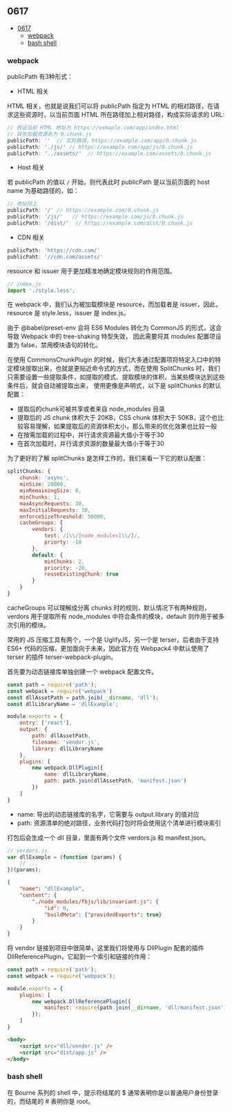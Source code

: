 ## 0617

<!-- TOC -->

- [0617](#0617)
    - [webpack](#webpack)
    - [bash shell](#bash-shell)

<!-- /TOC -->

### webpack

publicPath 有3种形式：   

- HTML 相关   

HTML 相关，也就是说我们可以将 publicPath 指定为 HTML 的相对路径，在请求这些资源时，以当前页面 HTML
所在路径加上相对路径，构成实际请求的 URL:   

```js
// 假设当前 HTML 地址为 https://exmaple.com/app/index.html
// 异步加载资源名为 0.chunk.js
publicPath: ''  // 实际路径，https://example.com/app/0.chunk.js
publicPath: './js/' // https://example.com/app/js/0.chunk.js
publicPath: '../assets/'  // https://example.com/assets/0.chunk.js
```      

- Host 相关

若 publicPath 的值以 `/` 开始，则代表此时 publicPath 是以当前页面的 host name 为基础路径的，如：   

```js
// 地址同上
publicPath: '/' // https://example.com/0.chunk.js
publicPath: '/js/'   // https://example.com/js/0.chunk.js
publicPath: '/dist/'  // https://example.com/dist/0.chunk.js
```     

- CDN 相关     

```js
publicPath: 'https://cdn.com/' 
publicPaht: '//cdn.com/assets/'
```    


resource 和 issuer 用于更加精准地确定模块规则的作用范围。   

```js
// index.js
import './style.less';
```    

在 webpack 中，我们认为被加载模块是 resource，而加载者是 issuer，因此，resource 是 style.less，issuer 是 index.js。    

由于 @babel/preset-env 会将 ES6 Modules 转化为 CommonJS 的形式，这会导致 Webpack 中的 tree-shaking 特型失效，
因此需要将其 modules 配置项设置为 false，禁用模块语句的转化。    

在使用 CommonsChunkPlugin 的时候，我们大多通过配置项将特定入口中的特定模块提取出来，也就是更贴近命令式的方式，而在使用
SplitChunks 时，我们只需要设置一些提取条件，如提取的模式、提取模块的体积，当某些模块达到这些条件后，就会自动被提取出来，
使用更像是声明式，以下是 splitChunks 的默认配置：   

- 提取后的chunk可被共享或者来自 node_modules 目录
- 提取后的 JS chunk 体积大于 20KB，CSS chunk 体积大于 50KB，这个也比较容易理解，如果提取后的资源体积太小，那么带来的优化效果也比较一般
- 在按需加载的过程中，并行请求资源最大值小于等于30
- 在首次加载时，并行请求资源的数量最大值小于等于30

为了更好的了解 splitChunks 是怎样工作的，我们来看一下它的默认配置：    

```js
splitChunks: {
    chunsk: 'async',
    minSize: 20000,
    minRemainingSize: 0,
    minChunks: 1,
    maxAsyncRequests: 30,
    maxInitialRequests: 30,
    enforceSizeThreshold: 50000,
    cacheGroups: {
        vendors: {
            test: /[\\/]node_modules[\\/]/,
            priorty: -10
        },
        default: {
            minChunks: 2,
            priority: -20,
            reuseExistingChunk: true
        }
    }
}
```       

cacheGroups 可以理解成分离 chunks 时的规则，默认情况下有两种规则，verdors 用于提取所有 node_modules 中符合条件的模块，default
则作用于被多次引用的模块。     

常用的 JS 压缩工具有两个，一个是 UglifyJS，另一个是 terser，后者由于支持 ES6+ 代码的压缩，更加面向于未来，因此官方在
Webpack4 中默认使用了 terser 的插件 terser-webpack-plugin。    

首先要为动态链接库单独创建一个 webpack 配置文件。    

```js
const path = require('path');
const webpack = require('webpack')
const dllAssetPath = path.joib(__dirname, 'dll');
const dllLibraryName = 'dllExample';

module.exports = { 
    entry: ['react'],
    output: {
        path: dllAssetPath,
        filename: 'vendor.js',
        library: dllLibraryName
    },
    plugins: [
        new webpack.DllPlugin({
            name: dllLibraryName,
            path: path.join(dllAssetPath, 'manifest.json')
        })
    ]
}
```     

- name: 导出的动态链接库的名字，它需要与 output.library 的值对应
- path: 资源清单的绝对路径，业务代码打包时将会使用这个清单进行模块索引     

打包后会生成一个 dll 目录，里面有两个文件 verdors.js 和 manifest.json。    

```js
// verdors.js
var dllExample = (function (params) {
    // ...
})(params);
```    

```json
{
    "name": "dllExample",
    "content": {
        "./node_modules/fbjs/lib/invariant.js": {
            "id": 0,
            "buildMeta": {"providedExports": true}
        }
    }
}
```     

将 vendor 链接到项目中很简单，这里我们将使用与 DllPlugin 配套的插件 DllReferencePlugin，它起到一个索引和链接的作用：   

```js
const path = require('path');
const webpack = require('webpack');

module.exports = {
    plugins: [
        new webpack.DllReferencePlugin({
            manifest: require(path.join(__dirname, 'dll/manifest.json'))
        });
    ]
}
```

```html
<body>
    <script src="dll/vendor.js" />
    <script src="dist/app.js" />
</body>
```    




### bash shell

在 Bourne 系列的 shell 中，提示符结尾的 $ 通常表明你是以普通用户身份登录的，而结尾的 # 表明你是 root。
